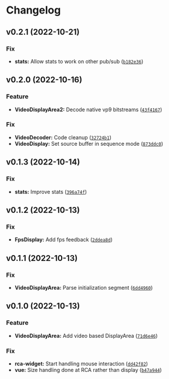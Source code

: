 # Changelog

<!--next-version-placeholder-->

## v0.2.1 (2022-10-21)
### Fix
* **stats:** Allow stats to work on other pub/sub ([`b182e36`](https://github.com/Kitware/trame-rca/commit/b182e366cb5c2ffe718bced0d41e482f07c07b95))

## v0.2.0 (2022-10-16)
### Feature
* **VideoDisplayArea2:** Decode native vp9 bitstreams ([`43f4167`](https://github.com/Kitware/trame-rca/commit/43f41679c4c8ba6107ca4de6e568bd332cf5539d))

### Fix
* **VideoDecoder:** Code cleanup ([`32724b1`](https://github.com/Kitware/trame-rca/commit/32724b161262cbd6759c9293271afb7ef350bb07))
* **VideoDisplay:** Set source buffer in sequence mode ([`873ddc0`](https://github.com/Kitware/trame-rca/commit/873ddc0168a868f5a9f2c995c707f268df7a8f00))

## v0.1.3 (2022-10-14)
### Fix
* **stats:** Improve stats ([`396a74f`](https://github.com/Kitware/trame-rca/commit/396a74fe5dae764a4e1e3b8c8e9e0f90d3289122))

## v0.1.2 (2022-10-13)
### Fix
* **FpsDisplay:** Add fps feedback ([`2ddea8d`](https://github.com/Kitware/trame-rca/commit/2ddea8dbca6da7f531a795c0e77a8470d9be4cd4))

## v0.1.1 (2022-10-13)
### Fix
* **VideoDisplayArea:** Parse initialization segment ([`6dd4960`](https://github.com/Kitware/trame-rca/commit/6dd4960bbe75b59c763f597e4fab551bdcdc3661))

## v0.1.0 (2022-10-13)
### Feature
* **VideoDisplayArea:** Add video based DisplayArea ([`71d6e46`](https://github.com/Kitware/trame-rca/commit/71d6e46e2663d086e8ef2a011ac71a948144ee67))

### Fix
* **rca-widget:** Start handling mouse interaction ([`dd42f82`](https://github.com/Kitware/trame-rca/commit/dd42f82ebb3e796397b55246c8fed0f62fa366a7))
* **vue:** Size handling done at RCA rather than display ([`b47a944`](https://github.com/Kitware/trame-rca/commit/b47a94472d09a875f9e9c4d8b38f60c47138f538))
